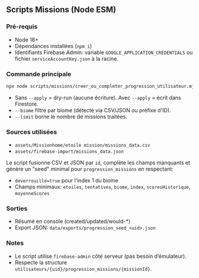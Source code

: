## Scripts Missions (Node ESM)

### Pré-requis
- Node 18+
- Dépendances installées (`npm i`)
- Identifiants Firebase Admin: variable `GOOGLE_APPLICATION_CREDENTIALS` ou fichier `serviceAccountKey.json` à la racine.

### Commande principale
```bash
npx node scripts/missions/creer_ou_completer_progression_utilisateur.mjs --uid=<USER_ID> [--biome=urbain|forestier|...] [--apply] [--limit=20]
```

- Sans `--apply` = dry-run (aucune écriture). Avec `--apply` = écrit dans Firestore.
- `--biome` filtre par biome (détecté via CSV/JSON ou préfixe d'ID).
- `--limit` borne le nombre de missions traitées.

### Sources utilisées
- `assets/Missionhome/etoile mission/missions_data.csv`
- `assets/firebase-import/missions_data.json`

Le script fusionne CSV et JSON par `id`, complète les champs manquants et génère un "seed" minimal pour `progression_missions` en respectant:
- `deverrouille=true` pour l'index 1 du biome
- Champs minimaux: `etoiles`, `tentatives`, `biome`, `index`, `scoresHistorique`, `moyenneScores`

### Sorties
- Résumé en console (created/updated/would-*)
- Export JSON: `data/exports/progression_seed_<uid>.json`

### Notes
- Le script utilise `firebase-admin` côté serveur (pas besoin d’émulateur).
- Respecte la structure `utilisateurs/{uid}/progression_missions/{missionId}`.


